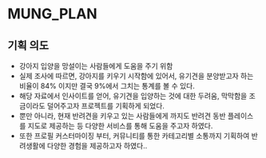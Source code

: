 # MUNG_PLAN

## 기획 의도

- 강아지 입양을 망설이는 사람들에게 도움을 주기 위함
- 실제 조사에 따르면, 강아지를 키우기 시작함에 있어서, 유기견을 분양받고자 하는 비율이 84% 이지만 결국 9%에서 그치는 통계를 볼 수 있다.
- 해당 자료에서 인사이트를 얻어, 유기견을 입양하는 것에 대한 두려움, 막막함을 조금이라도 덜어주고자 프로젝트를 기획하게 되었다.
- 뿐만 아니라, 현재 반려견을 키우고 있는 사람들에게 까지도 반려견 동반 플레이스를 지도로 제공하는 등 다양한 서비스를 통해 도움을 주고자 하였다.
- 또한 프로필 커스터마이징 부터, 커뮤니티를 통한 카테고리별 소통까지 기획하여 반려생활에 다양한 경험을 제공하고자 하였다..
